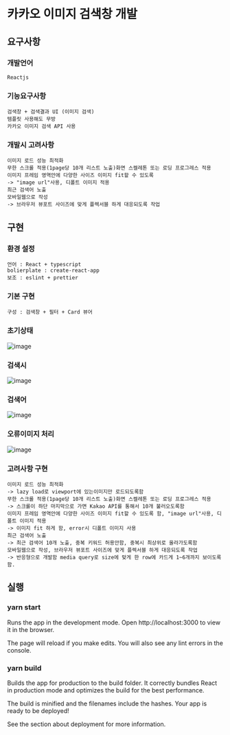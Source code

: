 # 카카오 이미지 검색창 개발

## 요구사항

### 개발언어

```
Reactjs
```

### 기능요구사항

```
검색창 + 검색결과 UI (이미지 검색)
템플릿 사용해도 무방
카카오 이미지 검색 API 사용
```

### 개발시 고려사항

```
이미지 로드 성능 최적화
무한 스크롤 적용(1page당 10개 리스트 노출)화면 스켈레톤 또는 로딩 프로그레스 적용
이미지 프레임 영역안에 다양한 사이즈 이미지 fit할 수 있도록
-> "image url"사용, 디폴트 이미지 적용
최근 검색어 노출
모바일웹으로 작성
-> 브라우저 뷰포트 사이즈에 맞게 플렉서블 하게 대응되도록 작업
```

## 구현

### 환경 설정

```
언어 : React + typescript
bolierplate : create-react-app
보조 : eslint + prettier
```

### 기본 구현

```
구성 : 검색창 + 필터 + Card 뷰어
```

### 초기상태

![image](https://user-images.githubusercontent.com/25495214/226099581-edfb5b69-9d4a-420f-9b0a-01315aa38b8c.png)

### 검색시

![image](https://user-images.githubusercontent.com/25495214/226099669-a6d64497-d125-44ec-8b8f-d024ba3a10b0.png)

### 검색어

![image](https://user-images.githubusercontent.com/25495214/226099683-5d2f75a3-819c-4790-90f6-a10498532ccb.png)

### 오류이미지 처리

![image](https://user-images.githubusercontent.com/25495214/226099758-b774b1ad-9a16-4aa5-9a24-79bddb7a7d7d.png)

### 고려사항 구현

```
이미지 로드 성능 최적화
-> lazy load로 viewport에 있는이미지만 로드되도록함
무한 스크롤 적용(1page당 10개 리스트 노출)화면 스켈레톤 또는 로딩 프로그레스 적용
-> 스크롤이 하단 마지막으로 가면 Kakao API를 통해서 10개 불러오도록함
이미지 프레임 영역안에 다양한 사이즈 이미지 fit할 수 있도록 함, "image url"사용, 디폴트 이미지 적용
-> 이미지 fit 하게 함, error시 디폴트 이미지 사용
최근 검색어 노출
-> 최근 검색어 10개 노출, 중복 키워드 허용안함, 중복시 최상위로 올라가도록함
모바일웹으로 작성, 브라우저 뷰포트 사이즈에 맞게 플렉서블 하게 대응되도록 작업
-> 반응형으로 개발함 media query로 size에 맞게 한 row에 카드게 1~6개까지 보이도록함.
```

## 실행

### yarn start

Runs the app in the development mode.
Open http://localhost:3000 to view it in the browser.

The page will reload if you make edits.
You will also see any lint errors in the console.

### yarn build

Builds the app for production to the build folder.
It correctly bundles React in production mode and optimizes the build for the best performance.

The build is minified and the filenames include the hashes.
Your app is ready to be deployed!

See the section about deployment for more information.
